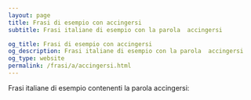 ```yaml
---
layout: page
title: Frasi di esempio con accingersi 
subtitle: Frasi italiane di esempio con la parola  accingersi

og_title: Frasi di esempio con accingersi 
og_description: Frasi italiane di esempio con la parola  accingersi
og_type: website
permalink: /frasi/a/accingersi.html
---
```


Frasi italiane di esempio contenenti la parola accingersi:


